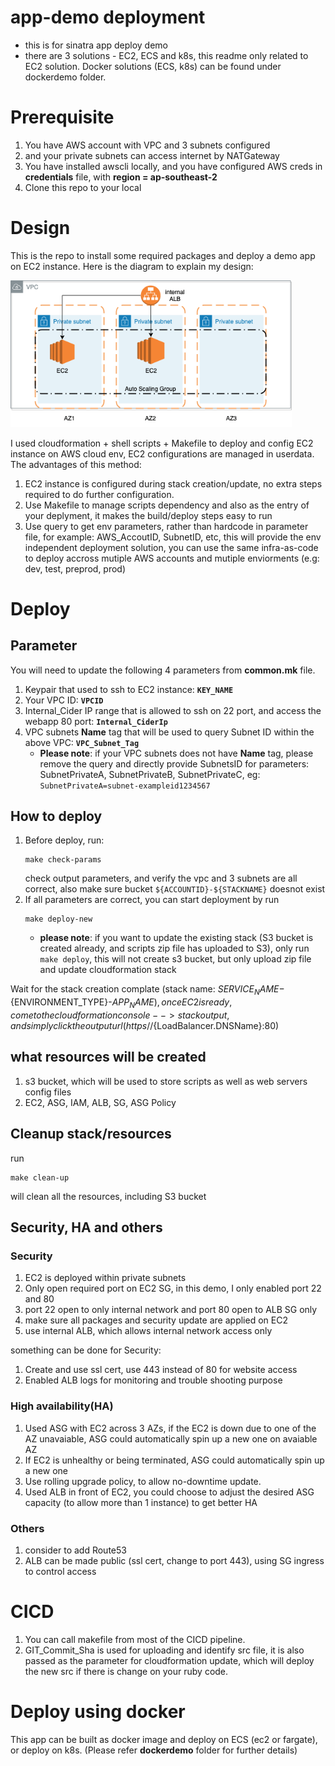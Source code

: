 
app-demo deployment
===================================

- this is for sinatra app deploy demo
- there are 3 solutions - EC2, ECS and k8s, this readme only related to EC2 solution. Docker solutions (ECS, k8s) can be found under dockerdemo folder.

Prerequisite
===================================
1. You have AWS account with VPC and 3 subnets configured
2. and your private subnets can access internet by NATGateway
3. You have installed awscli locally, and you have configured AWS creds in **credentials** file, with **region = ap-southeast-2**
4. Clone this repo to your local


Design
===================================

This is the repo to install some required packages and deploy a demo app on EC2 instance.
Here is the diagram to explain my design:

<img src="readme-img/design.png" width="450">


I used cloudformation + shell scripts + Makefile to deploy and config EC2 instance on AWS cloud env, EC2 configurations are managed in userdata. The advantages of this method:

1. EC2 instance is configured during stack creation/update, no extra steps required to do further configuration.
2. Use Makefile to manage scripts dependency and also as the entry of your deplyment, it makes the build/deploy steps easy to run
3. Use query to get env parameters, rather than hardcode in parameter file, for example: AWS_AccoutID, SubnetID, etc, this will provide the env independent deployment solution, you can use the same infra-as-code to deploy accross mutiple AWS accounts and mutiple enviorments (e.g: dev, test, preprod, prod)


Deploy
===================================

## Parameter
You will need to update the following 4 parameters from **common.mk** file.
1. Keypair that used to ssh to EC2 instance: **```KEY_NAME```**
2. Your VPC ID: **```VPCID```**
3. Internal_Cider IP range that is allowed to ssh on 22 port, and access the webapp 80 port: **```Internal_CiderIp```**
4. VPC subnets **Name** tag that will be used to query Subnet ID within the above VPC: **```VPC_Subnet_Tag```**
    * **Please note**: if your VPC subnets does not have **Name** tag, please remove the query and directly provide SubnetsID for parameters: SubnetPrivateA, SubnetPrivateB, SubnetPrivateC, eg: ```SubnetPrivateA=subnet-exampleid1234567```

## How to deploy

1. Before deploy, run:
    ```
    make check-params
    ```
   check output parameters, and verify the vpc and 3 subnets are all correct, also make sure bucket ```${ACCOUNTID}-${STACKNAME}``` doesnot exist
2. If all parameters are correct, you can start deployment by run 
    ```
    make deploy-new
    ```
    * **please note**: if you want to update the existing stack (S3 bucket is created already, and scripts zip file has uploaded to S3), only run ```make deploy```, this will not create s3 bucket, but only upload zip file and update cloudformation stack

Wait for the stack creation complate (stack name: ${SERVICE_NAME}-${ENVIRONMENT_TYPE}-${APP_NAME}), once EC2 is ready, come to the cloudformation console --> stack output, and simply click the output url (https//${LoadBalancer.DNSName}:80)

## what resources will be created

1. s3 bucket, which will be used to store scripts as well as web servers config files
2. EC2, ASG, IAM, ALB, SG, ASG Policy

## Cleanup stack/resources
run
```
make clean-up
```
will clean all the resources, including S3 bucket


## Security, HA and others

### Security
1. EC2 is deployed within private subnets
2. Only open required port on EC2 SG, in this demo, I only enabled port 22 and 80
3. port 22 open to only internal network and port 80 open to ALB SG only
4. make sure all packages and security update are applied on EC2
5. use internal ALB, which allows internal network access only

something can be done for Security:
1. Create and use ssl cert, use 443 instead of 80 for website access
2. Enabled ALB logs for monitoring and trouble shooting purpose

### High availability(HA)
1. Used ASG with EC2 across 3 AZs, if the EC2 is down due to one of the AZ unavaiable, ASG could automatically spin up a new one on avaiable AZ
2. If EC2 is unhealthy or being terminated, ASG could automatically spin up a new one
3. Use rolling upgrade policy, to allow no-downtime update.
4. Used ALB in front of EC2, you could choose to adjust the desired ASG capacity (to allow more than 1 instance) to get better HA


### Others
1. consider to add Route53
2. ALB can be made public (ssl cert, change to port 443), using SG ingress to control access


CICD
===================================
1. You can call makefile from most of the CICD pipeline.
2. GIT_Commit_Sha is used for uploading and identify src file, it is also passed as the parameter for cloudformation update, which will deploy the new src if there is change on your ruby code.


Deploy using docker
===================================

This app can be built as docker image and deploy on ECS (ec2 or fargate), or deploy on k8s. (Please refer **dockerdemo** folder for further details)

